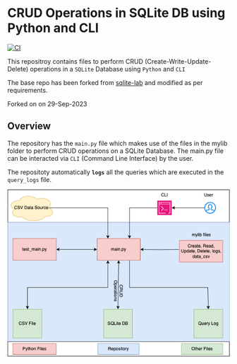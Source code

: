 # CRUD Operations in SQLite DB using Python and CLI

[![CI](https://github.com/nogibjj/IDS-706_rg361_week-5/actions/workflows/cicd.yml/badge.svg)](https://github.com/nogibjj/IDS-706_rg361_week-5/actions/workflows/cicd.yml)

This repositroy contains files to perform CRUD (Create-Write-Update-Delete) operations in a ``SQLite`` Database using ``Python`` and ``CLI``

The base repo has been forked from [sqlite-lab](https://github.com/nogibjj/sqlite-lab) and modified as per requirements.

Forked on on 29-Sep-2023

## Overview

The repository has the ``main.py`` file which makes use of the files in the mylib folder to perform CRUD operations on a SQLite Database. The main.py file can be interacted via ``CLI`` (Command Line Interface) by the user.

The repositoty automatically **``logs``** all the queries which are executed in the ``query_logs`` file.

![Schema](resources/schema.png)

